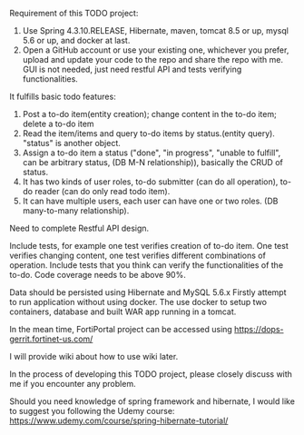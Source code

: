 Requirement of this TODO project:


1. Use Spring 4.3.10.RELEASE, Hibernate, maven, tomcat 8.5 or up, mysql 5.6 or up, and docker at last. 
2. Open a GitHub account or use your existing one, whichever you prefer, upload and update your code
    to the repo and share the repo with me. GUI is not needed, just need restful API and tests 
    verifying functionalities.

It fulfills basic todo features:
1. Post a to-do item(entity creation); change content in the to-do item; delete a to-do item
2. Read the item/items and query to-do items by status.(entity query). "status" is another object.
3. Assign a to-do item a status ("done", "in progress", "unable to fulfill", can be arbitrary status, 
(DB M-N relationship)), basically the CRUD of status.
4. It has two kinds of user roles, to-do submitter (can do all operation), to-do reader (can do only read todo item).
5. It can have multiple users, each user can have one or two roles. (DB many-to-many relationship).

Need to complete Restful API design.

Include tests, for example one test verifies creation of to-do item. One test verifies changing content,
one test verifies different combinations of operation.  Include tests that you think can verify the functionalities of the to-do.
Code coverage needs to be above 90%.
 
Data should be persisted using Hibernate and MySQL 5.6.x
Firstly attempt to run application without using docker. The use docker to setup two containers,
database and built WAR app running in a tomcat.

In the mean time, FortiPortal project can be accessed using https://dops-gerrit.fortinet-us.com/

I will provide wiki about how to use wiki later.

In the process of developing this TODO project, please closely discuss with me if you encounter any
problem. 

Should you need knowledge of spring framework and hibernate, I would like to suggest you following the Udemy course:
https://www.udemy.com/course/spring-hibernate-tutorial/